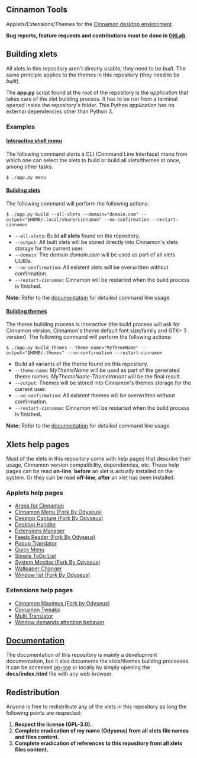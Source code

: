 
## Cinnamon Tools

Applets/Extensions/Themes for the [Cinnamon desktop environment](https://github.com/linuxmint/Cinnamon).

**Bug reports, feature requests and contributions must be done in [GitLab](https://gitlab.com/Odyseus/CinnamonTools).**

## Building xlets

All xlets in this repository aren't directly usable, they need to be *built*. The same principle applies to the themes in this repository (they need to be *built*).

The **app.py** script found at the root of the repository is the *application* that takes care of the xlet building process. It has to be run from a terminal opened inside the repository's folder. This Python *application* has no external dependencies other than Python 3.

### Examples

#### [Interactive shell menu](https://odyseus.gitlab.io/CinnamonTools/includes/cinnamontools-usage.html#app-py-menu-command)

The following command starts a CLI (Command Line Interface) menu from which one can select the xlets to build or build all xlets/themes at once, among other tasks.

```shell
$ ./app.py menu
```

#### [Building xlets](https://odyseus.gitlab.io/CinnamonTools/includes/cinnamontools-usage.html#app-py-build-command)

The following command will perform the following actions:

```shell
$ ./app.py build --all-xlets --domain="domain.com" --output="$HOME/.local/share/cinnamon" --no-confirmation --restart-cinnamon
```

- `--all-xlets`: Build **all xlets** found on the repository.
- `--output`: All built xlets will be stored directly into Cinnamon's xlets storage for the current user.
- `--domain`: The domain *domain.com* will be used as part of all xlets UUIDs.
- `--no-confirmation`: All existent xlets will be overwritten without confirmation.
- `--restart-cinnamon`: Cinnamon will be restarted when the build process is finished.

**Note:** Refer to the [documentation](#documentation) for detailed command line usage.

#### [Building themes](https://odyseus.gitlab.io/CinnamonTools/includes/cinnamontools-usage.html#app-py-build-themes-command)

The theme building process is interactive (the build process will ask for Cinnamon version, Cinnamon's theme default font size/family and GTK+ 3 version). The following command will perform the following actions:

```shell
$ ./app.py build_themes --theme-name="MyThemeName" --output="$HOME/.themes" --no-confirmation --restart-cinnamon
```

- Build all variants of the theme found on this repository.
- `--theme-name`: *MyThemeName* will be used as part of the generated theme names. *MyThemeName-ThemeVariant* will be the final result.
- `--output`: Themes will be stored into Cinnamon's themes storage for the current user.
- `--no-confirmation`: All existent themes will be overwritten without confirmation.
- `--restart-cinnamon`: Cinnamon will be restarted when the build process is finished.

**Note:** Refer to the [documentation](#documentation) for detailed command line usage.

## Xlets help pages

Most of the xlets in this repository come with help pages that describe their usage, Cinnamon version compatibility, dependencies, etc. These help pages can be read **on-line**, **before** an xlet is actually installed on the system. Or they can be read **off-line**, **after** an xlet has been installed.

### Applets help pages

- [Argos for Cinnamon](https://odyseus.gitlab.io/CinnamonTools/_static/xlets_help_pages/0ArgosForCinnamon/index.html)
- [Cinnamon Menu (Fork By Odyseus)](https://odyseus.gitlab.io/CinnamonTools/_static/xlets_help_pages/0CinnamonMenuForkByOdyseus/index.html)
- [Desktop Capture (Fork By Odyseus)](https://odyseus.gitlab.io/CinnamonTools/_static/xlets_help_pages/0DesktopCaptureForkByOdyseus/index.html)
- [Desktop Handler](https://odyseus.gitlab.io/CinnamonTools/_static/xlets_help_pages/0DesktopHandler/index.html)
- [Extensions Manager](https://odyseus.gitlab.io/CinnamonTools/_static/xlets_help_pages/0ExtensionsManager/index.html)
- [Feeds Reader (Fork By Odyseus)](https://odyseus.gitlab.io/CinnamonTools/_static/xlets_help_pages/0FeedsByJonbrettForkByOdyseus/index.html)
- [Popup Translator](https://odyseus.gitlab.io/CinnamonTools/_static/xlets_help_pages/0PopupTranslator/index.html)
- [Quick Menu](https://odyseus.gitlab.io/CinnamonTools/_static/xlets_help_pages/0QuickMenu/index.html)
- [Simple ToDo List](https://odyseus.gitlab.io/CinnamonTools/_static/xlets_help_pages/0SimpleToDoList/index.html)
- [System Monitor (Fork By Odyseus)](https://odyseus.gitlab.io/CinnamonTools/_static/xlets_help_pages/0SystemMonitorByOrcusForkByOdyseus/index.html)
- [Wallpaper Changer](https://odyseus.gitlab.io/CinnamonTools/_static/xlets_help_pages/0WallpaperChangerApplet/index.html)
- [Window list (Fork By Odyseus)](https://odyseus.gitlab.io/CinnamonTools/_static/xlets_help_pages/0WindowListForkByOdyseus/index.html)

### Extensions help pages

- [Cinnamon Maximus (Fork by Odyseus)](https://odyseus.gitlab.io/CinnamonTools/_static/xlets_help_pages/0CinnamonMaximusForkByOdyseus/index.html)
- [Cinnamon Tweaks](https://odyseus.gitlab.io/CinnamonTools/_static/xlets_help_pages/0CinnamonTweaks/index.html)
- [Multi Translator](https://odyseus.gitlab.io/CinnamonTools/_static/xlets_help_pages/0MultiTranslatorExtension/index.html)
- [Window demands attention behavior](https://odyseus.gitlab.io/CinnamonTools/_static/xlets_help_pages/0WindowDemandsAttentionBehavior/index.html)

## [Documentation](https://odyseus.gitlab.io/CinnamonTools)

The documentation of this repository is mainly a development documentation, but it also documents the xlets/themes building processes. It can be accessed [on-line](https://odyseus.gitlab.io/CinnamonTools) or locally by simply opening the **docs/index.html** file with any web browser.

## Redistribution

Anyone is free to redistribute any of the xlets in this repository as long the following points are respected:

1. **Respect the license (GPL-3.0).**
2. **Complete eradication of my name (Odyseus) from all xlets file names and files content.**
3. **Complete eradication of references to this repository from all xlets files content.**
